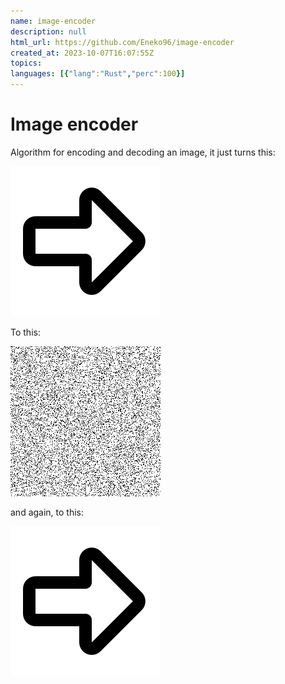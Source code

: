 ```yaml
---
name: image-encoder
description: null
html_url: https://github.com/Eneko96/image-encoder
created_at: 2023-10-07T16:07:55Z
topics: 
languages: [{"lang":"Rust","perc":100}]
---
```

# Image encoder

Algorithm for encoding and decoding an image, it just turns this:

![Before](https://raw.githubusercontent.com/Eneko96/image-encoder/main/public/image.png)

To this:

![Encoded](https://raw.githubusercontent.com/Eneko96/image-encoder/main/public/image2.png)

and again, to this:

![Decoded](https://raw.githubusercontent.com/Eneko96/image-encoder/main/public/image3.png)
